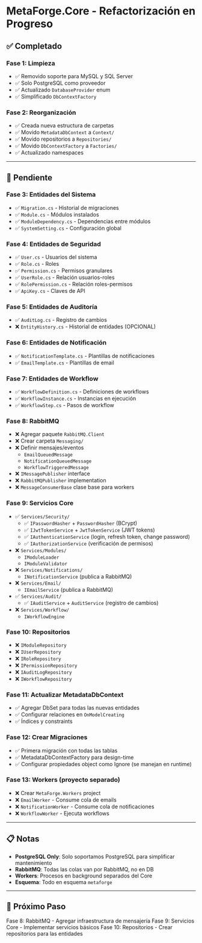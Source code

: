 # MetaForge.Core - Refactorización en Progreso

## ✅ Completado

### Fase 1: Limpieza
- ✅ Removido soporte para MySQL y SQL Server
- ✅ Solo PostgreSQL como proveedor
- ✅ Actualizado `DatabaseProvider` enum
- ✅ Simplificado `DbContextFactory`

### Fase 2: Reorganización
- ✅ Creada nueva estructura de carpetas
- ✅ Movido `MetadataDbContext` a `Context/`
- ✅ Movido repositorios a `Repositories/`
- ✅ Movido `DbContextFactory` a `Factories/`
- ✅ Actualizado namespaces

---

## 🚧 Pendiente

### Fase 3: Entidades del Sistema
- ✅ `Migration.cs` - Historial de migraciones
- ✅ `Module.cs` - Módulos instalados
- ✅ `ModuleDependency.cs` - Dependencias entre módulos
- ✅ `SystemSetting.cs` - Configuración global

### Fase 4: Entidades de Seguridad
- ✅ `User.cs` - Usuarios del sistema
- ✅ `Role.cs` - Roles
- ✅ `Permission.cs` - Permisos granulares
- ✅ `UserRole.cs` - Relación usuarios-roles
- ✅ `RolePermission.cs` - Relación roles-permisos
- ✅ `ApiKey.cs` - Claves de API

### Fase 5: Entidades de Auditoría
- ✅ `AuditLog.cs` - Registro de cambios
- ❌ `EntityHistory.cs` - Historial de entidades (OPCIONAL)

### Fase 6: Entidades de Notificación
- ✅ `NotificationTemplate.cs` - Plantillas de notificaciones
- ✅ `EmailTemplate.cs` - Plantillas de email

### Fase 7: Entidades de Workflow
- ✅ `WorkflowDefinition.cs` - Definiciones de workflows
- ✅ `WorkflowInstance.cs` - Instancias en ejecución
- ✅ `WorkflowStep.cs` - Pasos de workflow

### Fase 8: RabbitMQ
- ❌ Agregar paquete `RabbitMQ.Client`
- ❌ Crear carpeta `Messaging/`
- ❌ Definir mensajes/eventos
  - `EmailQueuedMessage`
  - `NotificationQueuedMessage`
  - `WorkflowTriggeredMessage`
- ❌ `IMessagePublisher` interface
- ❌ `RabbitMQPublisher` implementation
- ❌ `MessageConsumerBase` clase base para workers

### Fase 9: Servicios Core
- ✅ `Services/Security/`
  - ✅ `IPasswordHasher` + `PasswordHasher` (BCrypt)
  - ✅ `IJwtTokenService` + `JwtTokenService` (JWT tokens)
  - ✅ `IAuthenticationService` (login, refresh token, change password)
  - ✅ `IAuthorizationService` (verificación de permisos)
- ❌ `Services/Modules/`
  - `IModuleLoader`
  - `IModuleValidator`
- ❌ `Services/Notifications/`
  - `INotificationService` (publica a RabbitMQ)
- ❌ `Services/Email/`
  - `IEmailService` (publica a RabbitMQ)
- ✅ `Services/Audit/`
  - ✅ `IAuditService` + `AuditService` (registro de cambios)
- ❌ `Services/Workflow/`
  - `IWorkflowEngine`

### Fase 10: Repositorios
- ❌ `IModuleRepository`
- ❌ `IUserRepository`
- ❌ `IRoleRepository`
- ❌ `IPermissionRepository`
- ❌ `IAuditLogRepository`
- ❌ `IWorkflowRepository`

### Fase 11: Actualizar MetadataDbContext
- ✅ Agregar DbSet para todas las nuevas entidades
- ✅ Configurar relaciones en `OnModelCreating`
- ✅ Índices y constraints

### Fase 12: Crear Migraciones
- ✅ Primera migración con todas las tablas
- ✅ MetadataDbContextFactory para design-time
- ✅ Configurar propiedades object como Ignore (se manejan en runtime)

### Fase 13: Workers (proyecto separado)
- ❌ Crear `MetaForge.Workers` project
- ❌ `EmailWorker` - Consume cola de emails
- ❌ `NotificationWorker` - Consume cola de notificaciones
- ❌ `WorkflowWorker` - Ejecuta workflows

---

## 📋 Notas

- **PostgreSQL Only**: Solo soportamos PostgreSQL para simplificar mantenimiento
- **RabbitMQ**: Todas las colas van por RabbitMQ, no en DB
- **Workers**: Procesos en background separados del Core
- **Esquema**: Todo en esquema `metaforge`

---

## 🎯 Próximo Paso

Fase 8: RabbitMQ - Agregar infraestructura de mensajería
Fase 9: Servicios Core - Implementar servicios básicos
Fase 10: Repositorios - Crear repositorios para las entidades
